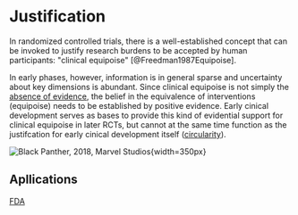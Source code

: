 # Justification
In randomized controlled trials, there is a well-established concept that can be invoked to justify  research burdens to be accepted by human participants: "clinical equipoise" [@Freedman1987Equipoise].

In early phases, however, information is in general sparse and uncertainty about key dimensions is abundant. Since clinical equipoise is not simply the [absence of evidence](https://en.wikipedia.org/wiki/Evidence_of_absence), the belief in the equivalence of interventions (equipoise) needs to be established by positive evidence. Early cinical development serves as bases to provide this kind of evidential support for clinical equipoise in later RCTs, but cannot at the same time function as the justifcation for early cinical development itself ([circularity](https://en.wikipedia.org/wiki/Circular_reasoning)).


![Black Panther, 2018, Marvel Studios](https://media.giphy.com/media/1SwSneBv946CZVYaNm/giphy.gif){width=350px}

## Apllications
[FDA](https://open.fda.gov/apis/openfda-fields/)
